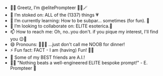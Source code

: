 - 👋🏾 Greetz, I’m @elitePrompteer 🤌🏽🪄
- 👀 I’m stoked on: ALL of the (1337) things 💗
- 🌱 I’m currently learning: How to be subpar... sometimes (for fun). 😬
- 💞️ I’m looking to collaborate on: ELITE esoterica.📜
- 📫 How to reach me: Oh, no..you don't. if you pique my interest, I'll find you 😉💯
- 😄 Pronouns: 🤷🏽‍♂️ ...just don't call me NOOB for dinner!
- ⚡ Fun fact: FACT - I am (having) Fun! 👍🏽
- 🤖 Some of my BEST friends are A.I.!
- ✍🏾 "Nothing beats a well-engineered ELITE bespoke prompt!" - E. Prompteer 💫

<!---
elitePrompteer/elitePrompteer is a ✨ special ✨ repository because its `README.md` (this file) appears on your GitHub profile.
You can click the Preview link to take a look at your changes.
--->
